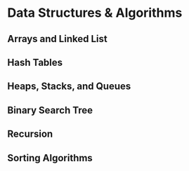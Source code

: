 # Data Structures & Algorithms
## Arrays and Linked List
## Hash Tables
## Heaps, Stacks, and Queues
## Binary Search Tree
## Recursion
## Sorting Algorithms

